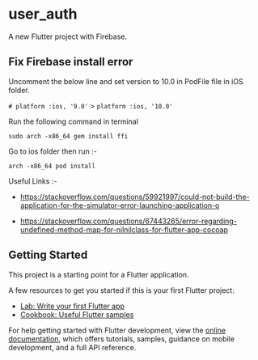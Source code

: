 # user_auth

A new Flutter project with Firebase.

## Fix Firebase install error

Uncomment the below line and set version to 10.0 in PodFile file in iOS folder.

`# platform :ios, '9.0'` > `platform :ios, '10.0'`

Run the following command in terminal

`sudo arch -x86_64 gem install ffi`

Go to ios folder then run :-

`arch -x86_64 pod install`

Useful Links :-

- https://stackoverflow.com/questions/59921997/could-not-build-the-application-for-the-simulator-error-launching-application-o

- https://stackoverflow.com/questions/67443265/error-regarding-undefined-method-map-for-nilnilclass-for-flutter-app-cocoap

## Getting Started

This project is a starting point for a Flutter application.

A few resources to get you started if this is your first Flutter project:

- [Lab: Write your first Flutter app](https://docs.flutter.dev/get-started/codelab)
- [Cookbook: Useful Flutter samples](https://docs.flutter.dev/cookbook)

For help getting started with Flutter development, view the
[online documentation](https://docs.flutter.dev/), which offers tutorials,
samples, guidance on mobile development, and a full API reference.
